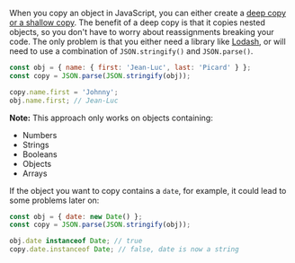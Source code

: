 When you copy an object in JavaScript, you can either create a [deep copy or a shallow copy](/tutorials/fundamentals/shallow-copy).
The benefit of a deep copy is that it copies nested objects, so you don't have to worry about reassignments breaking your code.
The only problem is that you either need a library like [Lodash](https://lodash.com/docs/4.17.15#cloneDeep), or will need to use a combination of `JSON.stringify()` and `JSON.parse()`.

```javascript
const obj = { name: { first: 'Jean-Luc', last: 'Picard' } };
const copy = JSON.parse(JSON.stringify(obj));

copy.name.first = 'Johnny';
obj.name.first; // Jean-Luc
```

**Note:** This approach only works on objects containing:

- Numbers
- Strings
- Booleans
- Objects
- Arrays

If the object you want to copy contains a `date`, for example, it could lead to some problems later on:

```javascript
const obj = { date: new Date() };
const copy = JSON.parse(JSON.stringify(obj));

obj.date instanceof Date; // true
copy.date.instanceof Date; // false, date is now a string
```
